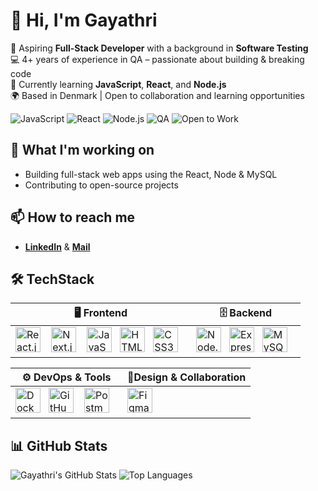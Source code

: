 
<!--
**GayathriVenkatraman/GayathriVenkatraman** is a ✨ _special_ ✨ repository because its `README.md` (this file) appears on your GitHub profile.

Here are some ideas to get you started:

- 🔭 I’m currently working on ...
- 🌱 I’m currently learning ...
- 👯 I’m looking to collaborate on ...
- 🤔 I’m looking for help with ...
- 💬 Ask me about ...
- 📫 How to reach me: ...
- 😄 Pronouns: ...
- ⚡ Fun fact: ...
-->


# 👋 Hi, I'm Gayathri

🎯 Aspiring **Full-Stack Developer** with a background in **Software Testing**  
💻 4+ years of experience in QA – passionate about building & breaking code  
🚀 Currently learning **JavaScript**, **React**, and **Node.js**  
🌍 Based in Denmark | Open to collaboration and learning opportunities

![JavaScript](https://img.shields.io/badge/-JavaScript-F7DF1E?style=for-the-badge&logo=javascript&logoColor=black)
![React](https://img.shields.io/badge/-React-61DAFB?style=for-the-badge&logo=react&logoColor=white)
![Node.js](https://img.shields.io/badge/-Node.js-339933?style=for-the-badge&logo=node.js&logoColor=white)
![QA](https://img.shields.io/badge/-QA%20Engineer-blueviolet?style=for-the-badge)
![Open to Work](https://img.shields.io/badge/-Open%20to%20Work-brightgreen?style=for-the-badge)

## 🌱 What I'm working on
- Building full-stack web apps using the React, Node & MySQL
- Contributing to open-source projects

## 📫 How to reach me
- [**LinkedIn**](https://www.linkedin.com/in/gayathri-venkatraman-29571a54/) & [**Mail**](gayathri.cake@gmail.com)


## 🛠 TechStack

| 🖥️ Frontend                        | 🗄️ Backend                         |
|-----------------------------------|------------------------------------|
|<img src="https://cdn-icons-png.flaticon.com/512/919/919851.png" alt="React.js" width="40" /> &nbsp;&nbsp; <img src="https://github.com/user-attachments/assets/e9873999-d15b-4669-960f-00d3be1954aa" alt="Next.js" width="40" /> &nbsp;&nbsp; <img src="https://cdn-icons-png.flaticon.com/512/5968/5968292.png" alt="JavaScript" width="40" />  &nbsp;&nbsp;<img src="https://github.com/user-attachments/assets/343584e0-7c20-4f99-9d94-10f7ef4f9ed8" alt="HTML5" width="40" />  &nbsp;&nbsp;<img src="https://cdn-icons-png.flaticon.com/512/732/732190.png" alt="CSS3" width="40" />  &nbsp;&nbsp; | <img src="https://github.com/user-attachments/assets/d25bcccf-4491-47e1-8114-40ddb052fef4" alt="Node.js" width="40" /> &nbsp;&nbsp;<img src="https://github.com/user-attachments/assets/26242b5e-c326-4991-bb76-a5600977d65e" alt="Express" width="40" /> &nbsp;&nbsp;<img src="https://github.com/user-attachments/assets/dd6f5d0a-c292-4628-aa56-bc566edb8c4f" alt="MySQL" width="40" /> &nbsp;&nbsp; |

|   ⚙️ **DevOps & Tools**            | **🎨Design & Collaboration**      |
|-----------------------------------|------------------------------------|
|<img src="https://cdn-icons-png.flaticon.com/512/919/919853.png" alt="Docker" width="40" /> &nbsp;&nbsp;<img src="https://github.com/user-attachments/assets/03239a9a-cf1a-44af-addf-356fe35c4011" alt="GitHub" width="40" /> &nbsp;&nbsp; <img src="https://github.com/user-attachments/assets/9b77a340-06a7-4726-bfe2-75185164a324" alt="Postman" width="40" /> &nbsp;&nbsp; | <img src="https://cdn-icons-png.flaticon.com/512/5968/5968705.png" alt="Figma" width="40" /> &nbsp;&nbsp; |

 

## 📊 GitHub Stats
![Gayathri's GitHub Stats](https://github-readme-stats.vercel.app/api?username=GayathriVenkatraman&show_icons=true&theme=dark)
![Top Languages](https://github-readme-stats.vercel.app/api/top-langs/?username=GayathriVenkatraman&layout=compact&theme=dark)

